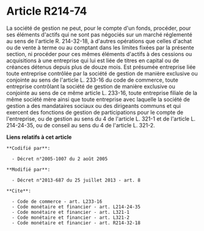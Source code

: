 # Article R214-74

La société de gestion ne peut, pour le compte d'un fonds, procéder, pour ses éléments d'actifs qui ne sont pas négociés sur
un marché réglementé au sens de l'article R. 214-32-18, à d'autres opérations que celles d'achat ou de vente à terme ou au
comptant dans les limites fixées par la présente section, ni procéder pour ces mêmes éléments d'actifs à des cessions ou
acquisitions à une entreprise qui lui est liée de titres en capital ou de créances détenus depuis plus de douze mois. Est
présumée entreprise liée toute entreprise contrôlée par la société de gestion de manière exclusive ou conjointe au sens de
l'article L. 233-16 du code de commerce, toute entreprise contrôlant la société de gestion de manière exclusive ou conjointe
au sens de ce même article L. 233-16, toute entreprise filiale de la même société mère ainsi que toute entreprise avec
laquelle la société de gestion a des mandataires sociaux ou des dirigeants communs et qui exercent des fonctions de gestion
de participations pour le compte de l'entreprise, ou de gestion au sens du 4 de l'article L. 321-1 et de l'article L.
214-24-35, ou de conseil au sens du 4 de l'article L. 321-2.

**Liens relatifs à cet article**

	**Codifié par**:

	  - Décret n°2005-1007 du 2 août 2005

	**Modifié par**:

	  - Décret n°2013-687 du 25 juillet 2013 - art. 8

	**Cite**:

	  - Code de commerce - art. L233-16
	  - Code monétaire et financier - art. L214-24-35
	  - Code monétaire et financier - art. L321-1
	  - Code monétaire et financier - art. L321-2
	  - Code monétaire et financier - art. R214-32-18
